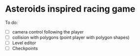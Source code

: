 # Asteroids inspired racing game

To do:
- [ ] camera control following the player
- [ ] collision with polygons (point player with polygon shapes)
- [ ] Level editor
- [ ] Checkpoints